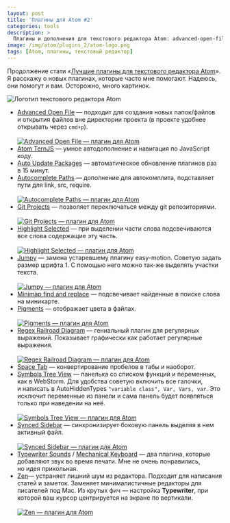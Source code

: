 ```yaml
---
layout: post
title: 'Плагины для Atom #2'
categories: tools
description: >
  Плагины и дополнения для текстового редактора Atom: advanced-open-file, ternjs, auto-update, autocomplete-paths, git-projects, highlight-selected, jumpy, minimap, pigments, regex-railroad-diagram, space-tab, symbols-tree-view, synced-sidebar, mechanical-keyboard, zen.
image: /img/atom/plugins_2/atom-logo.png
tags: [Atom, плагины, текстовый редактор]
---
```



Продолжение стати «[Лучшие плагины для текстового редактора Atom](/tools/atom_packages_1/)». Я расскажу о новых плагинах, которые часто мне помогают. Надеюсь, они помогут и вам.
Осторожно, много картинок.

![Логотип текстового редактора Atom](/img/atom/plugins_2/atom-logo.png)

<!-- more -->

* [Advanced Open File][open-file] — подходит для создания новых папок/файлов и открытия файлов вне директории проекта (в проекте удобнее открывать через `cmd+p`).
<br><br>
[![Advanced Open File — плагин для Atom](/img/atom/plugins_2/file.gif)](/img/atom/plugins_2/file.gif)
* [Atom TernJS][tern] — умное автодополнение и навигация по JavaScript коду.
* [Auto Update Packages][auto-upd] — автоматическое обновление плагинов раз в 15 минут.
* [Autocomplete Paths][paths] — дополнение для автокомплита, подставляет пути для link, src, require.
<br><br>
[![Autocomplete Paths — плагин для Atom](/img/atom/plugins_2/path.gif)](/img/atom/plugins_2/path.gif)
* [Git Projects][git] — позволяет переключаться между git репозиториями.
<br><br>
[![Git Projects — плагин для Atom](/img/atom/plugins_2/git.gif)](/img/atom/plugins_2/git.gif)
* [Highlight Selected][highlight-selected] — при выделении части слова подсвечиваются все слова содержащие эту часть.
<br><br>
[![Highlight Selected — плагин для Atom](/img/atom/plugins_2/selected.gif)](/img/atom/plugins_2/selected.gif)
* [Jumpy][jumpy] — замена устаревшему плагину easy-motion. Советую задать размер шрифта 1. С помощью него можно так-же выделять участки текста.
<br><br>
[![Jumpy — плагин для Atom](/img/atom/plugins_2/jump.gif)](/img/atom/plugins_2/jump.gif)
* [Minimap find and replace][minimap] — подсвечивает найденные в поиске слова на миникарте.
* [Pigments][pigments] — отображает цвета в файлах.
<br><br>
[![Pigments — плагин для Atom](/img/atom/plugins_2/colors.gif)](/img/atom/plugins_2/colors.gif)
* [Regex Railroad Diagram][regex] — гениальный плагин для регулярных выражений. Показывает графически как работает регулярные выражения.
<br><br>
[![Regex Railroad Diagram — плагин для Atom](/img/atom/plugins_2/regex.png)](/img/atom/plugins_2/regex.png)
* [Space Tab][space-tab] — конвертирование пробелов в табы и наоборот.
* [Symbols Tree View][tree] — панелька со списком функций и переменных, как в WebStorm. Для удобства советую включить все галочки, и написать в AutoHiddenTypes `"variable class", Var, Vars, var`. Это исключит переменные из панели и сама панель будет появляться только при наведении на неё.
<br><br>
[![Symbols Tree View — плагин для Atom](/img/atom/plugins_2/tree.gif)](/img/atom/plugins_2/tree.gif)
* [Synced Sidebar][sidebar] — синхронизирует боковую панель выделяя в нем активный файл.
<br><br>
[![Synced Sidebar — плагин для Atom](/img/atom/plugins_2/sidebar.gif)](/img/atom/plugins_2/sidebar.gif)
* [Typewriter Sounds][sound1] / [Mechanical Keyboard][sound2] — два плагина, которые добавляют звук во время печати. Мне не очень понравились, но идея прикольная.
* [Zen][zen]— устраняет лишний шум из редактора. Подходит для написания статей и заметок. Заменяет минималистичные редакторы для писателей под Mac. Из крутых фич — настройка __Typewriter__, при которой ваш курсор центрируется на экране по вертикали.
<br><br>
[![Zen — плагин для Atom](/img/atom/plugins_2/zen.png)](/img/atom/plugins_2/zen.png)

[zen]: https://atom.io/packages/zen
[open-file]: https://atom.io/packages/advanced-open-file
[tern]: https://atom.io/packages/atom-ternjs
[auto-upd]: https://atom.io/packages/auto-update-packages
[paths]: https://atom.io/packages/autocomplete-paths
[git]: https://atom.io/packages/git-projects
[jumpy]: https://atom.io/packages/jumpy
[minimap]: https://atom.io/packages/minimap-find-and-replace
[pigments]: https://atom.io/packages/pigments
[space-tab]: https://atom.io/packages/space-tab
[tree]: https://atom.io/packages/symbols-tree-view
[regex]: https://atom.io/packages/regex-railroad-diagram
[sidebar]: https://atom.io/packages/synced-sidebar

[sound1]: https://atom.io/packages/typewriter-sounds
[sound2]: https://atom.io/packages/mechanical-keyboard

[highlight-selected]: https://atom.io/packages/highlight-selected
